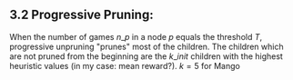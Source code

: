 ## 3.2 Progressive Pruning:
When the number of games $n\_p$ in a node $p$ equals the threshold $T$,
progressive unpruning "prunes" most of the children. The children which are not
pruned from the beginning are the $k\_{init}$ children with the highest heuristic
values (in my case: mean reward?). $k = 5$ for Mango

